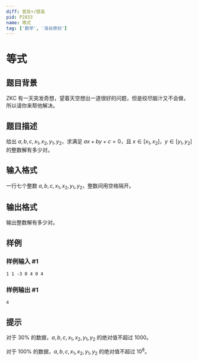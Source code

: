 ```yaml
---
diff: 普及+/提高
pid: P2833
name: 等式
tag: ['数学', '洛谷原创']
---
```

# 等式
## 题目背景

ZKC 有一天突发奇想，望着天空想出一道很好的问题，但是绞尽脑汁又不会做，所以请你来帮他解决。

## 题目描述

给出 $a,b,c,x_1,x_2,y_1,y_2$，求满足 $ax+by+c=0$，且 $x\in [x_1,x_2]$，$y\in [y_1,y_2]$ 的整数解有多少对。

## 输入格式

一行七个整数 $a,b,c,x_1,x_2,y_1,y_2$，整数间用空格隔开。

## 输出格式

输出整数解有多少对。

## 样例

### 样例输入 #1
```
1 1 -3 0 4 0 4
```
### 样例输出 #1
```
4
```
## 提示

对于 $30\%$ 的数据，$a,b,c,x_1,x_2,y_1,y_2$ 的绝对值不超过 $1000$。

对于 $100\%$ 的数据，$a,b,c,x_1,x_2,y_1,y_2$ 的绝对值不超过 $10^8$。

